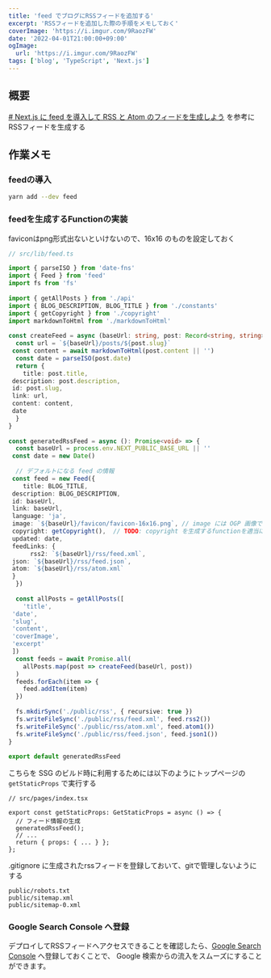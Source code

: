 ```yaml
---
title: 'feed でブログにRSSフィードを追加する'
excerpt: 'RSSフィードを追加した際の手順をメモしておく'
coverImage: 'https://i.imgur.com/9RaozFW'
date: '2022-04-01T21:00:00+09:00'
ogImage:
  url: 'https://i.imgur.com/9RaozFW'
tags: ['blog', 'TypeScript', 'Next.js']
---
```


## 概要
[# Next.js に feed を導入して RSS と Atom のフィードを生成しよう](https://fwywd.com/tech/next-feed-rss-atom) を参考にRSSフィードを生成する

## 作業メモ
### feedの導入

```bash
yarn add --dev feed
```

### feedを生成するFunctionの実装
faviconはpng形式出ないといけないので、16x16 のものを設定しておく

```ts
// src/lib/feed.ts

import { parseISO } from 'date-fns'  
import { Feed } from 'feed'  
import fs from 'fs'  
  
import { getAllPosts } from './api'  
import { BLOG_DESCRIPTION, BLOG_TITLE } from './constants'  
import { getCopyright } from './copyright'  
import markdownToHtml from './markdownToHtml'  
  
const createFeed = async (baseUrl: string, post: Record<string, string>) => {  
  const url = `${baseUrl}/posts/${post.slug}`  
 const content = await markdownToHtml(post.content || '')  
  const date = parseISO(post.date)  
  return {  
    title: post.title,  
 description: post.description,  
 id: post.slug,  
 link: url,  
 content: content,  
 date  
  }  
}  
  
const generatedRssFeed = async (): Promise<void> => {  
  const baseUrl = process.env.NEXT_PUBLIC_BASE_URL || ''  
 const date = new Date()  
  
  // デフォルトになる feed の情報  
 const feed = new Feed({  
    title: BLOG_TITLE,  
 description: BLOG_DESCRIPTION,  
 id: baseUrl,  
 link: baseUrl,  
 language: 'ja',  
 image: `${baseUrl}/favicon/favicon-16x16.png`, // image には OGP 画像でなくファビコンを指定  
 copyright: getCopyright(),  // TODO: copyright を生成するfunctionを適当に作っておく
 updated: date,  
 feedLinks: {  
      rss2: `${baseUrl}/rss/feed.xml`,  
 json: `${baseUrl}/rss/feed.json`,  
 atom: `${baseUrl}/rss/atom.xml`  
 }  
  })  
  
  const allPosts = getAllPosts([  
    'title',  
 'date',  
 'slug',  
 'content',  
 'coverImage',  
 'excerpt'  
 ])  
  const feeds = await Promise.all(  
    allPosts.map(post => createFeed(baseUrl, post))  
  )  
  feeds.forEach(item => {  
    feed.addItem(item)  
  })  
  
  fs.mkdirSync('./public/rss', { recursive: true })  
  fs.writeFileSync('./public/rss/feed.xml', feed.rss2())  
  fs.writeFileSync('./public/rss/atom.xml', feed.atom1())  
  fs.writeFileSync('./public/rss/feed.json', feed.json1())  
}  
  
export default generatedRssFeed

```

こちらを SSG のビルド時に利用するためには以下のようにトップページの `getStaticProps` で実行する
```tsx
// src/pages/index.tsx

export const getStaticProps: GetStaticProps = async () => {
  // フィード情報の生成
  generatedRssFeed(); 
  // ...
  return { props: { ... } }; 
};
```

.gitignore に生成されたrssフィードを登録しておいて、gitで管理しないようにする
```
public/robots.txt  
public/sitemap.xml  
public/sitemap-0.xml
```

### Google Search Console へ登録

デプロイしてRSSフィードへアクセスできることを確認したら、[Google Search Console](https://search.google.com/search-console) へ登録しておくことで、 Google 検索からの流入をスムーズにすることができます。